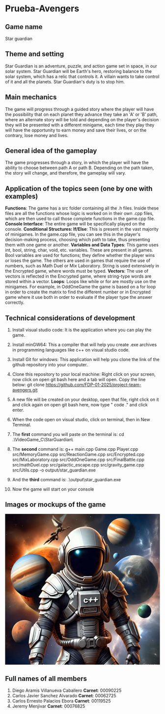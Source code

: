 # Prueba-Avengers
## Game name
Star guardian 

## Theme and setting
Star Guardian is an adventure, puzzle, and action game set in space, in our solar system. Star Guardian will be Earth's hero, restoring balance to the solar system, which has a relic that controls it. A villain wants to take control of it and all the planets. Star Guardian's duty is to stop him.


## Main mechanics
The game will progress through a guided story where the player will have the possibility that on each planet they advance they take an 'A' or 'B' path, where an alternate story will be told and depending on the player's decision they will be presented with a different minigame, each time they play they will have the opportunity to earn money and save their lives, or on the contrary, lose money and lives.


## General idea of ​​the gameplay
The game progresses through a story, in which the player will have the ability to choose between path A or path B. Depending on the path taken, the story will change, and therefore, the gameplay will vary.

## Application of the topics seen (one by one with examples)
**Functions**: The game has a src folder containing all the .h files. Inside these files are all the functions whose logic is worked on in their own .cpp files, which are then used to call those complete functions in the game.cpp file.
**Console Interface**: The entire game will be specifically played on the console.
**Conditional Structures: If/Else**: This is present in the vast majority of minigames. In the game.cpp file, you can see this in the player's decision-making process, choosing which path to take, thus presenting them with one game or another.
**Variables and Data Types**: This game uses int, bool, string, char, void, etc. variables. These are present in all games. Bool variables are used for functions; they define whether the player wins or loses the game.
The others are used in games that require the use of numbers, such as Math Duel or Mix Laboratory. String is used extensively in the Encrypted game, where words must be typed.
**Vectors**: The use of vectors is reflected in the Encrypted game, where string-type words are stored within a vector.
**Loops**: Loops like while or for are mostly use on the minigames. For example, in OddOneGame the game is based on a for loop in order to create the matrix to find the different number or in Encrypted game where it use both in order to evaluate if the player type the answer correctly.

## Technical considerations of development
1. Install visual studio code: It is the application where you can play the game.

2. Install minGW64: This a compiler that will help you create .exe archives in programming languages like c++ on visual studio code.

3. Install Git for windows: This application will help you clone the link of the github repository into your computer.

4. Clone this repository to your local machine: Right click on your screen, now click on open git bash here and a tab will open. Copy the line below:
git clone https://github.com/FDP-01-2025/project-team-avengers.git

5. A new file will be created on your desktop, open that file, right click on it and click again on open git bash here, now type " code ." and click enter.

5. When the code open on visual studio, click on terminal, then in New Terminal.

6. The **first** command you will paste on the terminal is:
cd .\VideoGame_C\StarGuardian\

7. The **second** command is:
g++ main.cpp Game.cpp Player.cpp src/MemoryGame.cpp src/ReactionGame.cpp src/Encrypted.cpp src/MixLaboratory.cpp src/OddOneGame.cpp src/FinalBattle.cpp src/mathDuel.cpp src/galactic_escape.cpp src/gravity_game.cpp src/Utils.cpp -o output/star_guardian.exe

8. And the **third** command is:
.\output\star_guardian.exe

9. Now the game will start on your console

## Images or mockups of the game
![alt text](Mockup.jpg)

## Full names of all members
1. Diego Aramis Villanueva Caballero 
   **Carnet**: 00090225
2. Carlos Javier Sanchez Alvarado
   **Carnet**: 00062725
3. Carlos Ernesto Palacios Ebora
   **Carnet**: 00119525
4. Jeremy Menjivar 
   **Carnet**: 00076825
